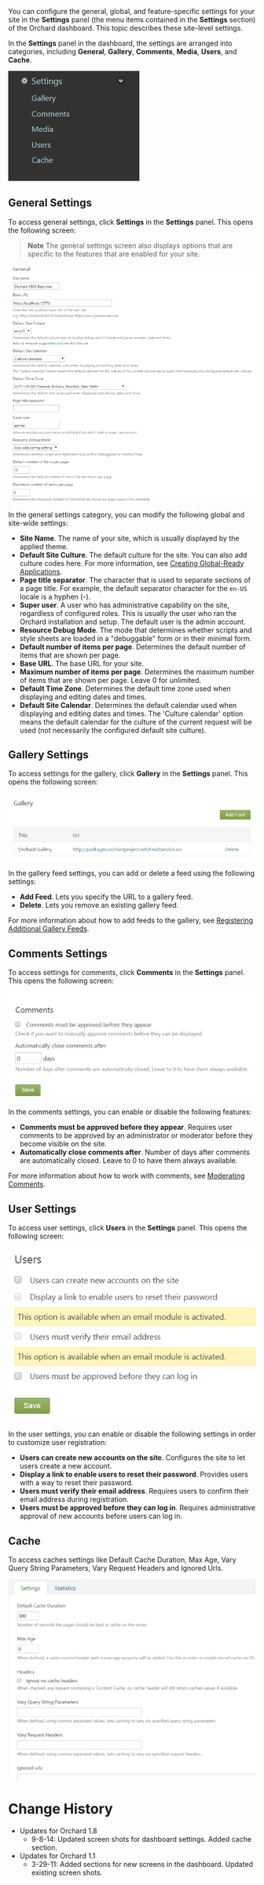 
You can configure the general, global, and feature-specific settings for your site in the **Settings** panel (the menu items contained in the  **Settings** section) of the Orchard dashboard. This topic describes these site-level settings. 

In the **Settings** panel in the dashboard, the settings are arranged into categories, including **General**, **Gallery**, **Comments**, **Media**, **Users**, and **Cache**.

![](../Upload/screenshots/dashboard_sitewide_settings.png)


## General Settings
To access general settings, click **Settings** in the **Settings** panel. This opens the following screen:

> **Note** The general settings screen also displays options that are specific to the features that are enabled for your site. 

![](../Upload/screenshots_675/manage_general_settings_675.png)

In the general settings category, you can modify the following global and site-wide settings: 

* **Site Name**. The name of your site, which is usually displayed by the applied theme. 
* **Default Site Culture**. The default culture for the site.  You can also add culture codes here. For more information, see [Creating Global-Ready Applications](Creating-global-ready-applications).
* **Page title separator**. The character that is used to separate sections of a page title. For example, the default separator character for the `en-US` locale is a hyphen (-).
* **Super user**. A user who has administrative capability on the site, regardless of configured roles. This is usually the user who ran the Orchard installation and setup. The default user is the admin account. 
* **Resource Debug Mode**. The mode that determines whether scripts and style sheets are loaded in a "debuggable" form or in their minimal form.
* **Default number of items per page**. Determines the default number of items that are shown per page.
* **Base URL**. The base URL for your site.
* **Maximum number of items per page**. Determines the maximum number of items that are shown per page. Leave 0 for unlimited.
* **Default Time Zone**. Determines the default time zone used when displaying and editing dates and times.
* **Default Site Calendar**. Determines the default calendar used when displaying and editing dates and times. The 'Culture calendar' option means the default calendar for the culture of the current request will be used (not necessarily the configured default site culture).

## Gallery Settings
To access settings for the gallery, click **Gallery** in the **Settings** panel. This opens the following screen:

![](../Upload/screenshots_675/manage_gallery_feed_settings_675.png)

In the gallery feed settings, you can add or delete a feed using the following settings:

* **Add Feed**. Lets you specify the URL to a gallery feed.
* **Delete**. Lets you remove an existing gallery feed.

For more information about how to add feeds to the gallery, see [Registering Additional Gallery Feeds](/Documentation/Module-gallery-feeds).

## Comments Settings
To access settings for comments, click **Comments** in the **Settings** panel. This opens the following screen: 

![](../Upload/screenshots_675/manage_site_comments_settings_675.png)

In the comments settings, you can enable or disable the following features:

* **Comments must be approved before they appear**. Requires user comments to be approved by an administrator or moderator before they become visible on the site. 
* **Automatically close comments after**. Number of days after comments are automatically closed. Leave to 0 to have them always available.

For more information about how to work with comments, see [Moderating Comments](Moderating-comments).

## User Settings
To access user settings, click **Users** in the **Settings** panel. This opens the following screen:

![](../Upload/screenshots_675/manage_site_user_settings_675.png)

In the user settings, you can enable or disable the following settings in order to customize user registration:

* **Users can create new accounts on the site**. Configures the site to let users create a new account.
* **Display a link to enable users to reset their password**. Provides users with a way to reset their password.
* **Users must verify their email address**. Requires users to confirm their email address during registration.
* **Users must be approved before they can log in**. Requires administrative approval of new accounts before users can log in.

  
## Cache

To access caches settings like Default Cache Duration, Max Age, Vary Query String Parameters, Vary Request Headers and Ignored Urls.

![](../Upload/screenshots_675/cachesettings_675.png)
  
  

# Change History
* Updates for Orchard 1.8
    * 9-8-14: Updated screen shots for dashboard settings. Added cache section. 
* Updates for Orchard 1.1
    * 3-29-11: Added sections for new screens in the dashboard.  Updated existing screen shots. 


